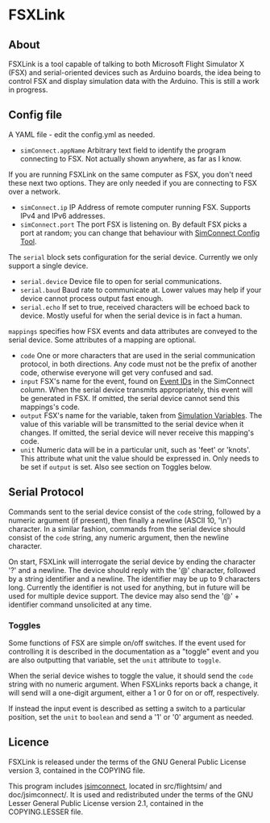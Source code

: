 # FSXLink #

## About ##
FSXLink is a tool capable of talking to both Microsoft Flight Simulator X (FSX) and serial-oriented devices such as Arduino boards, the idea being to control FSX and display simulation data with the Arduino. This is still a work in progress.

## Config file ##
A YAML file - edit the config.yml as needed.

- `simConnect.appName` Arbitrary text field to identify the program connecting to FSX. Not actually shown anywhere, as far as I know.

If you are running FSXLink on the same computer as FSX, you don't need these next two options. They are only needed if you are connecting to FSX over a network.
- `simConnect.ip` IP Address of remote computer running FSX. Supports IPv4 and IPv6 addresses.
- `simConnect.port` The port FSX is listening on. By default FSX picks a port at random; you can change that behaviour with [SimConnect Config Tool](https://github.com/jtreml/simconnect-config-tool).

The `serial` block sets configuration for the serial device. Currently we only support a single device.
- `serial.device` Device file to open for serial communications.
- `serial.baud` Baud rate to communicate at. Lower values may help if your device cannot process output fast enough.
- `serial.echo` If set to true, received characters will be echoed back to device. Mostly useful for when the serial device is in fact a human.

`mappings` specifies how FSX events and data attributes are conveyed to the serial device. Some attributes of a mapping are optional.
- `code` One or more characters that are used in the serial communication protocol, in both directions. Any code must not be the prefix of another code, otherwise everyone will get very confused and sad.
- `input` FSX's name for the event, found on [Event IDs](https://www.prepar3d.com/SDKv4/sdk/references/variables/event_ids.html) in the SimConnect column. When the serial device transmits appropriately, this event will be generated in FSX. If omitted, the serial device cannot send this mappings's code.
- `output` FSX's name for the variable, taken from [Simulation Variables](https://www.prepar3d.com/SDKv4/sdk/references/variables/simulation_variables.html). The value of this variable will be transmitted to the serial device when it changes. If omitted, the serial device will never receive this mapping's code.
- `unit` Numeric data will be in a particular unit, such as 'feet' or 'knots'. This attribute what unit the value should be expressed in. Only needs to be set if `output` is set. Also see section on Toggles below.

## Serial Protocol ##
Commands sent to the serial device consist of the `code` string, followed by a numeric argument (if present), then finally a newline (ASCII 10, '\n') character. In a similar fashion, commands from the serial device should consist of the `code` string, any numeric argument, then the newline character.

On start, FSXLink will interrogate the serial device by ending the character '?' and a newline. The device should reply with the '@' character, followed by a string identifier and a newline. The identifier may be up to 9 characters long. Currently the identifier is not used for anything, but in future will be used for multiple device support. The device may also send the '@' + identifier command unsolicited at any time.

### Toggles ###
Some functions of FSX are simple on/off switches. If the event used for controlling it is described in the documentation as a "toggle" event and you are also outputting that variable, set the `unit` attribute to `toggle`.

When the serial device wishes to toggle the value, it should send the `code` string with no numeric argument. When FSXLinks reports back a change, it will send will a one-digit argument, either a 1 or 0 for on or off, respectively.

If instead the input event is described as setting a switch to a particular position, set the `unit` to `boolean` and send a '1' or '0' argument as needed.

## Licence ##
FSXLink is released under the terms of the GNU General Public License version 3, contained in the COPYING file.

This program includes [jsimconnect](https://github.com/mharj/jsimconnect), located in src/flightsim/ and doc/jsimconnect/. It is used and redistributed under the terms of the GNU Lesser General Public License version 2.1, contained in the COPYING.LESSER file.